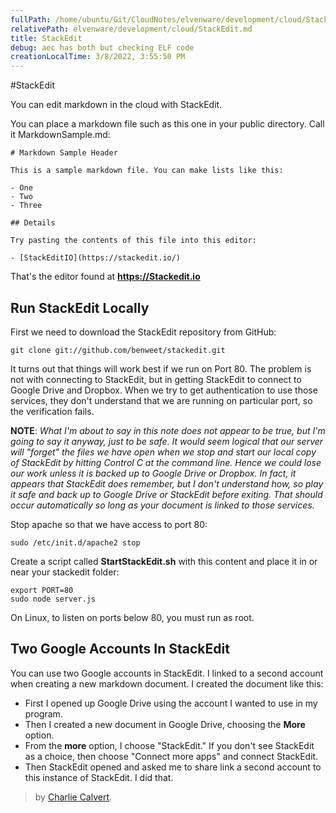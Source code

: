 ```yaml
---
fullPath: /home/ubuntu/Git/CloudNotes/elvenware/development/cloud/StackEdit.md
relativePath: elvenware/development/cloud/StackEdit.md
title: StackEdit
debug: aec has both but checking ELF code
creationLocalTime: 3/8/2022, 3:55:50 PM
---
```


<!-- toc -->
<!-- tocstop -->

#StackEdit

You can edit markdown in the cloud with StackEdit.

You can place a markdown file such as this one in your public directory. Call it MarkdownSample.md:

	# Markdown Sample Header

	This is a sample markdown file. You can make lists like this:

	- One
	- Two
	- Three

	## Details

	Try pasting the contents of this file into this editor:

	- [StackEditIO](https://stackedit.io/)

That's the editor found at **https://Stackedit.io**

## Run StackEdit Locally

First we need to download the StackEdit repository from GitHub:

    git clone git://github.com/benweet/stackedit.git

It turns out that things will work best if we run on Port 80. The problem is not with connecting to StackEdit, but in getting StackEdit to connect to Google Drive and Dropbox. When we try to get authentication to use those services, they don't understand that we are running on particular port, so the verification fails.

**NOTE**: *What I'm about to say in this note does not appear to be true, but I'm going to say it anyway, just to be safe. It would seem logical that our server will "forget" the files we have open when we stop and start our local copy of StackEdit by hitting Control C at the command line. Hence we could lose our work unless it is backed up to Google Drive or Dropbox. In fact, it appears that StackEdit does remember, but I don't understand how, so play it safe and back up to Google Drive or StackEdit before exiting. That should occur automatically so long as your document is linked to those services.*

Stop apache so that we have access to port 80:

    sudo /etc/init.d/apache2 stop

Create a script called **StartStackEdit.sh** with this content and place it in or near your stackedit folder:

    export PORT=80
    sudo node server.js

On Linux, to listen on ports below 80, you must run as root.

## Two Google Accounts In StackEdit

You can use two Google accounts in StackEdit. I linked to a second account when creating a new markdown document. I created the document like this:

 - First I opened up Google Drive using the account I wanted to use in my program.
 - Then I created a new document in Google Drive, choosing the **More** option.
 - From the **more** option, I choose "StackEdit." If you don't see StackEdit as a choice, then choose "Connect more apps"  and connect StackEdit.
 - Then StackEdit opened and asked me to share link a second account to this instance of StackEdit. I did that.

> by [Charlie Calvert](http://elvenware.com/charlie).
